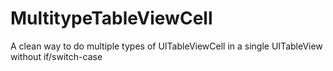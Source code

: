MultitypeTableViewCell
======================

A clean way to do multiple types of UITableViewCell in a single UITableView without if/switch-case

